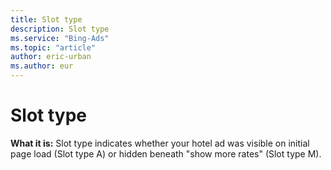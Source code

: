 ```yaml
---
title: Slot type
description: Slot type
ms.service: "Bing-Ads"
ms.topic: "article"
author: eric-urban
ms.author: eur
---
```


# Slot type

**What it is:**  Slot type indicates whether your hotel ad was visible on initial page load (Slot type A) or hidden beneath "show more rates" (Slot type M).


